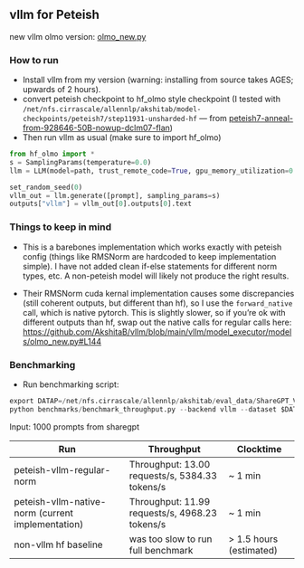 
## vllm for Peteish

new vllm olmo version: [olmo_new.py](https://github.com/AkshitaB/vllm/blob/main/vllm/model_executor/models/olmo_new.py)

### How to run

- Install vllm from my version (warning: installing from source takes AGES; upwards of 2 hours).
- convert peteish checkpoint to hf\_olmo style checkpoint (I tested with `/net/nfs.cirrascale/allennlp/akshitab/model-checkpoints/peteish7/step11931-unsharded-hf` — from [peteish7-anneal-from-928646-50B-nowup-dclm07-flan](https://us-east-1.console.aws.amazon.com/s3/buckets/ai2-llm?prefix=checkpoints/OLMo-medium/peteish7-anneal-from-928646-50B-nowup-dclm07-flan/))
- Then run vllm as usual (make sure to import hf_olmo)

```python
from hf_olmo import *
s = SamplingParams(temperature=0.0)
llm = LLM(model=path, trust_remote_code=True, gpu_memory_utilization=0.90)

set_random_seed(0)
vllm_out = llm.generate([prompt], sampling_params=s)
outputs["vllm"] = vllm_out[0].outputs[0].text
```

### Things to keep in mind

- This is a barebones implementation which works exactly with peteish config (things like RMSNorm are hardcoded to keep implementation simple). I have not added clean if-else statements for different norm types, etc. A non-peteish model will likely not produce the right results.

- Their RMSNorm cuda kernal implementation causes some discrepancies (still coherent outputs, but different than hf), so I use the `forward_native` call, which is native pytorch. This is slightly slower, so if you’re ok with different outputs than hf, swap out the native calls for regular calls here: https://github.com/AkshitaB/vllm/blob/main/vllm/model_executor/models/olmo_new.py#L144

### Benchmarking

- Run benchmarking script:

```python
export DATAP=/net/nfs.cirrascale/allennlp/akshitab/eval_data/ShareGPT_V3_unfiltered_cleaned_split.json
python benchmarks/benchmark_throughput.py --backend vllm --dataset $DATAP --model /net/nfs.cirrascale/allennlp/akshitab/model-checkpoints/peteish7/step11931-unsharded-hf
```

  Input: 1000 prompts from sharegpt

  | Run | Throughput | Clocktime |
  | --- | --- | --- |
  | peteish-vllm-regular-norm | Throughput: 13.00 requests/s, 5384.33 tokens/s | ~ 1 min |
  | peteish-vllm-native-norm (current implementation) | Throughput: 11.99 requests/s, 4968.23 tokens/s | ~ 1 min |
  | non-vllm hf baseline | was too slow to run full benchmark | > 1.5 hours (estimated) |
